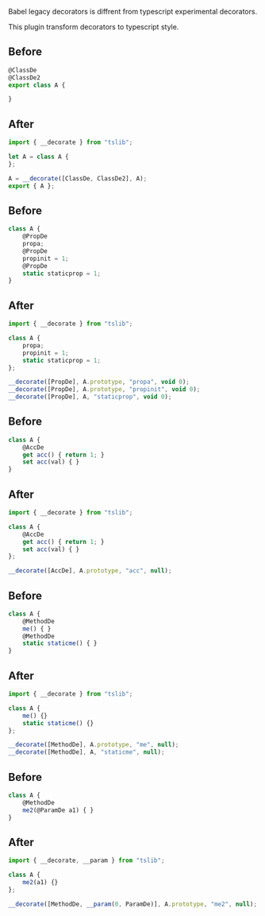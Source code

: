 Babel legacy decorators is diffrent from typescript experimental decorators.

This plugin transform decorators to typescript style.

## Before

```javascript
@ClassDe
@ClassDe2
export class A {

}
```

## After

```javascript
import { __decorate } from "tslib";

let A = class A {
};

A = __decorate([ClassDe, ClassDe2], A);
export { A };
```


## Before

```javascript
class A {
	@PropDe
	propa;
	@PropDe
	propinit = 1;
	@PropDe
	static staticprop = 1;
}
```

## After

```javascript
import { __decorate } from "tslib";

class A {
	propa;
	propinit = 1;
	static staticprop = 1;
};

__decorate([PropDe], A.prototype, "propa", void 0);
__decorate([PropDe], A.prototype, "propinit", void 0);
__decorate([PropDe], A, "staticprop", void 0);
```


## Before

```javascript
class A {
	@AccDe
	get acc() { return 1; }
	set acc(val) { }
}
```

## After

```javascript
import { __decorate } from "tslib";

class A {
	@AccDe
	get acc() { return 1; }
	set acc(val) { }
};

__decorate([AccDe], A.prototype, "acc", null);
```


## Before

```javascript
class A {
	@MethodDe
	me() { }
	@MethodDe
	static staticme() { }
}
```

## After

```javascript
import { __decorate } from "tslib";

class A {
	me() {}
	static staticme() {}
};

__decorate([MethodDe], A.prototype, "me", null);
__decorate([MethodDe], A, "staticme", null);
```

## Before

```javascript
class A {
	@MethodDe
	me2(@ParamDe a1) { }
}
```

## After

```javascript
import { __decorate, __param } from "tslib";

class A {
	me2(a1) {}
};

__decorate([MethodDe, __param(0, ParamDe)], A.prototype, "me2", null);
```